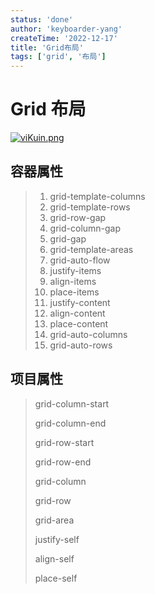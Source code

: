 ```yaml
---
status: 'done'
author: 'keyboarder-yang'
createTime: '2022-12-17'
title: 'Grid布局'
tags: ['grid', '布局']
---
```

# Grid 布局

[![viKuin.png](https://s1.ax1x.com/2022/07/30/viKuin.png)](https://imgtu.com/i/viKuin)

## 容器属性

> 1. grid-template-columns
> 2. grid-template-rows
> 3. grid-row-gap
> 4. grid-column-gap
> 5. grid-gap
> 6. grid-template-areas
> 7. grid-auto-flow
> 8. justify-items
> 9. align-items
> 10. place-items
> 11. justify-content
> 12. align-content
> 13. place-content
> 14. grid-auto-columns
> 15. grid-auto-rows

## 项目属性

> grid-column-start
>
> grid-column-end
>
> grid-row-start
>
> grid-row-end
>
> grid-column
>
> grid-row
>
> grid-area
>
> justify-self
>
> align-self
>
> place-self
